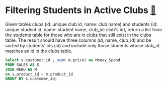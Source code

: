 # Filtering Students in Active Clubs [🔗](https://dataexpert.io/question/active-club-members)
 Given tables clubs (id: unique club id, name: club name) and students (id: unique student id, name: student name, club_id: club's id), return a list from the students table for those who are in clubs that still exist in the clubs table. The result should have three columns (id, name, club_id) and be sorted by students' ids (id) and include only those students whose club_id matches an id in the clubs table.


 ```` sql
Select s.customer_id , sum( m.price) as Money_Spend
FROM SALES AS S
JOIN MENU AS M
on s.product_id = m.product_id
GROUP BY s.customer_id;
````
